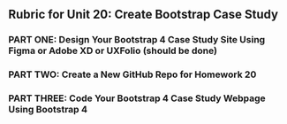 ## Rubric for Unit 20: Create Bootstrap Case Study


### PART ONE: Design Your Bootstrap 4 Case Study Site Using Figma or Adobe XD or UXFolio (should be done)

### PART TWO:  Create a New GitHub Repo for Homework 20 

### PART THREE: Code Your Bootstrap 4 Case Study Webpage Using Bootstrap 4
